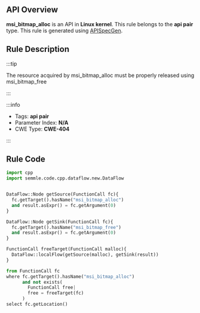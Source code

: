 ---
---


## API Overview
**msi_bitmap_alloc** is an API in **Linux kernel**. This rule belongs to the **api pair** type. This rule is generated using [APISpecGen](../../tools/APISpecGen).
## Rule Description

:::tip

The resource acquired by msi_bitmap_alloc must be properly released using msi_bitmap_free

:::

:::info

- Tags: **api pair**
- Parameter Index: **N/A**
- CWE Type: **CWE-404**

:::

## Rule Code
```python
import cpp
import semmle.code.cpp.dataflow.new.DataFlow


DataFlow::Node getSource(FunctionCall fc){
  fc.getTarget().hasName("msi_bitmap_alloc")
  and result.asExpr() = fc.getArgument(0)
}

DataFlow::Node getSink(FunctionCall fc){
  fc.getTarget().hasName("msi_bitmap_free")
  and result.asExpr() = fc.getArgument(0)
}

FunctionCall freeTarget(FunctionCall malloc){
  DataFlow::localFlow(getSource(malloc), getSink(result))
}

from FunctionCall fc
where fc.getTarget().hasName("msi_bitmap_alloc")
      and not exists(
        FunctionCall free| 
        free = freeTarget(fc)
      )
select fc.getLocation()

    
```